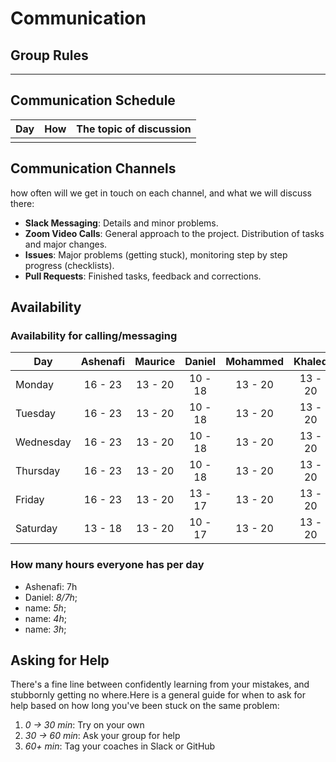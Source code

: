 # Communication

## Group Rules

<!-- any general rules you'd like to set for your group? -->

---

## Communication Schedule

| Day | How | The topic of discussion |
| --- | :-: | ----------------------- |
|     |     |                         |

## Communication Channels

how often will we get in touch on each channel, and what we will discuss there:

- **Slack Messaging**: Details and minor problems.
- **Zoom Video Calls**: General approach to the project. Distribution of tasks  
  and major changes.
- **Issues**: Major problems (getting stuck), monitoring step by step progress
  (checklists).
- **Pull Requests**: Finished tasks, feedback and corrections.

## Availability

### Availability for calling/messaging

| Day       | Ashenafi | Maurice | Daniel  | Mohammed | Khaled  |
| --------- | :------: | :-----: | :-----: | :------: | :-----: |
| Monday    | 16 - 23  | 13 - 20 | 10 - 18 | 13 - 20  | 13 - 20 |
| Tuesday   | 16 - 23  | 13 - 20 | 10 - 18 | 13 - 20  | 13 - 20 |
| Wednesday | 16 - 23  | 13 - 20 | 10 - 18 | 13 - 20  | 13 - 20 |
| Thursday  | 16 - 23  | 13 - 20 | 10 - 18 | 13 - 20  | 13 - 20 |
| Friday    | 16 - 23  | 13 - 20 | 13 - 17 | 13 - 20  | 13 - 20 |
| Saturday  | 13 - 18  | 13 - 20 | 10 - 17 | 13 - 20  | 13 - 20 |

### How many hours everyone has per day

- Ashenafi: 7h
- Daniel: _8/7h_;
- name: _5h_;
- name: _4h_;
- name: _3h_;

## Asking for Help

There's a fine line between confidently learning from your mistakes, and
stubbornly getting no where.Here is a general guide for when to ask for help
based on how long you've been stuck on the same problem:

1. _0 -> 30 min_: Try on your own
2. _30 -> 60 min_: Ask your group for help
3. _60+ min_: Tag your coaches in Slack or GitHub
